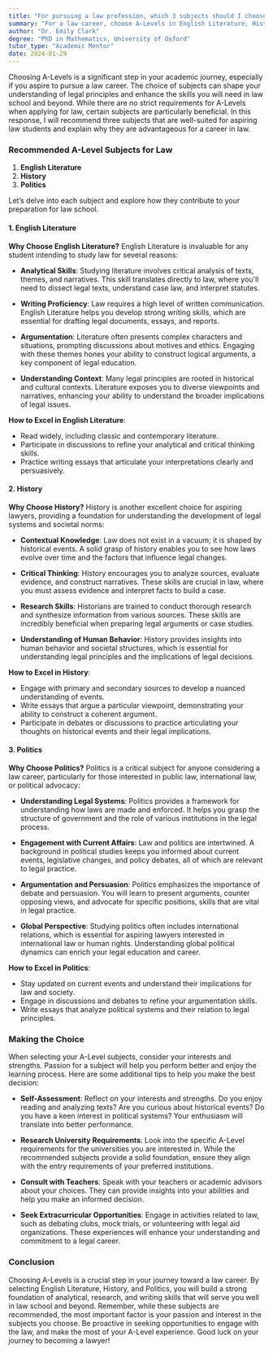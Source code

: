 ```yaml
---
title: "For pursuing a law profession, which 3 subjects should I choose in A levels?"
summary: "For a law career, choose A-Levels in English Literature, History, and Politics to build essential skills and understanding of legal principles."
author: "Dr. Emily Clark"
degree: "PhD in Mathematics, University of Oxford"
tutor_type: "Academic Mentor"
date: 2024-01-29
---
```


Choosing A-Levels is a significant step in your academic journey, especially if you aspire to pursue a law career. The choice of subjects can shape your understanding of legal principles and enhance the skills you will need in law school and beyond. While there are no strict requirements for A-Levels when applying for law, certain subjects are particularly beneficial. In this response, I will recommend three subjects that are well-suited for aspiring law students and explain why they are advantageous for a career in law.

### Recommended A-Level Subjects for Law

1. **English Literature**
2. **History**
3. **Politics**

Let’s delve into each subject and explore how they contribute to your preparation for law school.

#### 1. English Literature

**Why Choose English Literature?**
English Literature is invaluable for any student intending to study law for several reasons:

- **Analytical Skills**: Studying literature involves critical analysis of texts, themes, and narratives. This skill translates directly to law, where you'll need to dissect legal texts, understand case law, and interpret statutes.
  
- **Writing Proficiency**: Law requires a high level of written communication. English Literature helps you develop strong writing skills, which are essential for drafting legal documents, essays, and reports.

- **Argumentation**: Literature often presents complex characters and situations, prompting discussions about motives and ethics. Engaging with these themes hones your ability to construct logical arguments, a key component of legal education.

- **Understanding Context**: Many legal principles are rooted in historical and cultural contexts. Literature exposes you to diverse viewpoints and narratives, enhancing your ability to understand the broader implications of legal issues.

**How to Excel in English Literature**:
- Read widely, including classic and contemporary literature.
- Participate in discussions to refine your analytical and critical thinking skills.
- Practice writing essays that articulate your interpretations clearly and persuasively.

#### 2. History

**Why Choose History?**
History is another excellent choice for aspiring lawyers, providing a foundation for understanding the development of legal systems and societal norms:

- **Contextual Knowledge**: Law does not exist in a vacuum; it is shaped by historical events. A solid grasp of history enables you to see how laws evolve over time and the factors that influence legal changes.

- **Critical Thinking**: History encourages you to analyze sources, evaluate evidence, and construct narratives. These skills are crucial in law, where you must assess evidence and interpret facts to build a case.

- **Research Skills**: Historians are trained to conduct thorough research and synthesize information from various sources. These skills are incredibly beneficial when preparing legal arguments or case studies.

- **Understanding of Human Behavior**: History provides insights into human behavior and societal structures, which is essential for understanding legal principles and the implications of legal decisions.

**How to Excel in History**:
- Engage with primary and secondary sources to develop a nuanced understanding of events.
- Write essays that argue a particular viewpoint, demonstrating your ability to construct a coherent argument.
- Participate in debates or discussions to practice articulating your thoughts on historical events and their legal implications.

#### 3. Politics

**Why Choose Politics?**
Politics is a critical subject for anyone considering a law career, particularly for those interested in public law, international law, or political advocacy:

- **Understanding Legal Systems**: Politics provides a framework for understanding how laws are made and enforced. It helps you grasp the structure of government and the role of various institutions in the legal process.

- **Engagement with Current Affairs**: Law and politics are intertwined. A background in political studies keeps you informed about current events, legislative changes, and policy debates, all of which are relevant to legal practice.

- **Argumentation and Persuasion**: Politics emphasizes the importance of debate and persuasion. You will learn to present arguments, counter opposing views, and advocate for specific positions, skills that are vital in legal practice.

- **Global Perspective**: Studying politics often includes international relations, which is essential for aspiring lawyers interested in international law or human rights. Understanding global political dynamics can enrich your legal education and career.

**How to Excel in Politics**:
- Stay updated on current events and understand their implications for law and society.
- Engage in discussions and debates to refine your argumentation skills.
- Write essays that analyze political systems and their relation to legal principles.

### Making the Choice

When selecting your A-Level subjects, consider your interests and strengths. Passion for a subject will help you perform better and enjoy the learning process. Here are some additional tips to help you make the best decision:

- **Self-Assessment**: Reflect on your interests and strengths. Do you enjoy reading and analyzing texts? Are you curious about historical events? Do you have a keen interest in political systems? Your enthusiasm will translate into better performance.

- **Research University Requirements**: Look into the specific A-Level requirements for the universities you are interested in. While the recommended subjects provide a solid foundation, ensure they align with the entry requirements of your preferred institutions.

- **Consult with Teachers**: Speak with your teachers or academic advisors about your choices. They can provide insights into your abilities and help you make an informed decision.

- **Seek Extracurricular Opportunities**: Engage in activities related to law, such as debating clubs, mock trials, or volunteering with legal aid organizations. These experiences will enhance your understanding and commitment to a legal career.

### Conclusion

Choosing A-Levels is a crucial step in your journey toward a law career. By selecting English Literature, History, and Politics, you will build a strong foundation of analytical, research, and writing skills that will serve you well in law school and beyond. Remember, while these subjects are recommended, the most important factor is your passion and interest in the subjects you choose. Be proactive in seeking opportunities to engage with the law, and make the most of your A-Level experience. Good luck on your journey to becoming a lawyer!
    